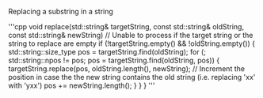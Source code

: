 Replacing a substring in a string

'''cpp
void replace(std::string& targetString, const std::string& oldString, const std::string& newString)
	// Unable to process if the target string or the string to replace are empty
	if (!targetString.empty() && !oldString.empty()) {
		std::string::size_type pos = targetString.find(oldString);
		for (; std::string::npos != pos; pos = targetString.find(oldString, pos)) {
			targetString.replace(pos, oldString.length(), newString);
			// Increment the position in case the the new string contains the old string (i.e. replacing 'xx' with 'yxx')
			pos += newString.length();
		}
	}
}
'''

